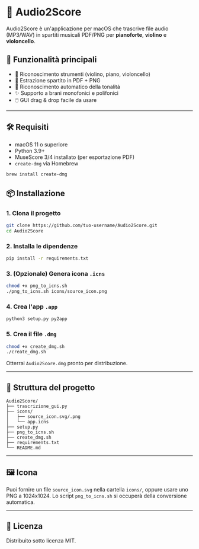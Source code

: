 # 🎼 Audio2Score

Audio2Score è un'applicazione per macOS che trascrive file audio (MP3/WAV) in spartiti musicali PDF/PNG per **pianoforte**, **violino** e **violoncello**.

## 🚀 Funzionalità principali

- 🎹 Riconoscimento strumenti (violino, piano, violoncello)
- 🎼 Estrazione spartito in PDF + PNG
- 🧠 Riconoscimento automatico della tonalità
- ✨ Supporto a brani monofonici e polifonici
- 🖱️ GUI drag & drop facile da usare

---

## 🛠️ Requisiti

- macOS 11 o superiore
- Python 3.9+
- MuseScore 3/4 installato (per esportazione PDF)
- `create-dmg` via Homebrew

```bash
brew install create-dmg
```

## 📦 Installazione

### 1. Clona il progetto

```bash
git clone https://github.com/tuo-username/Audio2Score.git
cd Audio2Score
```

### 2. Installa le dipendenze

```bash
pip install -r requirements.txt
```

### 3. (Opzionale) Genera icona `.icns`

```bash
chmod +x png_to_icns.sh
./png_to_icns.sh icons/source_icon.png
```

### 4. Crea l'app `.app`

```bash
python3 setup.py py2app
```

### 5. Crea il file `.dmg`

```bash
chmod +x create_dmg.sh
./create_dmg.sh
```

Otterrai `Audio2Score.dmg` pronto per distribuzione.

---

## 📁 Struttura del progetto

```
Audio2Score/
├── trascrizione_gui.py
├── icons/
│   ├── source_icon.svg/.png
│   └── app.icns
├── setup.py
├── png_to_icns.sh
├── create_dmg.sh
├── requirements.txt
└── README.md
```

---

## 🖼️ Icona

Puoi fornire un file `source_icon.svg` nella cartella `icons/`, oppure usare uno PNG a 1024x1024. Lo script `png_to_icns.sh` si occuperà della conversione automatica.

---

## 📜 Licenza

Distribuito sotto licenza MIT.


